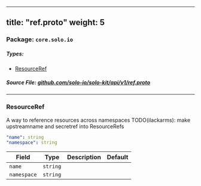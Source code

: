 
---
title: "ref.proto"
weight: 5
---

<!-- Code generated by solo-kit. DO NOT EDIT. -->


### Package: `core.solo.io` 
##### Types:


- [ResourceRef](#ResourceRef)
  



##### Source File: [github.com/solo-io/solo-kit/api/v1/ref.proto](https://github.com/solo-io/solo-kit/blob/master/api/v1/ref.proto)





---
### <a name="ResourceRef">ResourceRef</a>

 
A way to reference resources across namespaces
TODO(ilackarms): make upstreamname and secretref into ResourceRefs

```yaml
"name": string
"namespace": string

```

| Field | Type | Description | Default |
| ----- | ---- | ----------- |----------- | 
| `name` | `string` |  |  |
| `namespace` | `string` |  |  |





<!-- Start of HubSpot Embed Code -->
<script type="text/javascript" id="hs-script-loader" async defer src="//js.hs-scripts.com/5130874.js"></script>
<!-- End of HubSpot Embed Code -->

